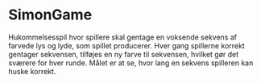 # SimonGame

Hukommelsesspil hvor spillere skal gentage en voksende sekvens af farvede lys og lyde, som spillet producerer.
Hver gang spillerne korrekt gentager sekvensen, tilføjes en ny farve til sekvensen, hvilket gør det sværere for hver runde.
Målet er at se, hvor lang en sekvens spilleren kan huske korrekt.
